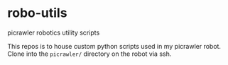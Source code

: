 # robo-utils
picrawler robotics utility scripts

This repos is to house custom python scripts used in my picrawler robot.
Clone into the `picrawler/` directory on the robot via ssh.

